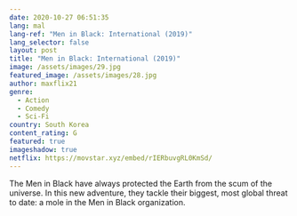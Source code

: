 ```yaml
---
date: 2020-10-27 06:51:35
lang: mal
lang-ref: "Men in Black: International (2019)"
lang_selector: false
layout: post
title: "Men in Black: International (2019)"
image: /assets/images/29.jpg
featured_image: /assets/images/28.jpg
author: maxflix21
genre:
  - Action
  - Comedy
  - Sci-Fi
country: South Korea
content_rating: G
featured: true
imageshadow: true
netflix: https://movstar.xyz/embed/rIERbuvgRL0KmSd/
---
```

The Men in Black have always protected the Earth from the scum of the universe. In this new adventure, they tackle their biggest, most global threat to date: a mole in the Men in Black organization.